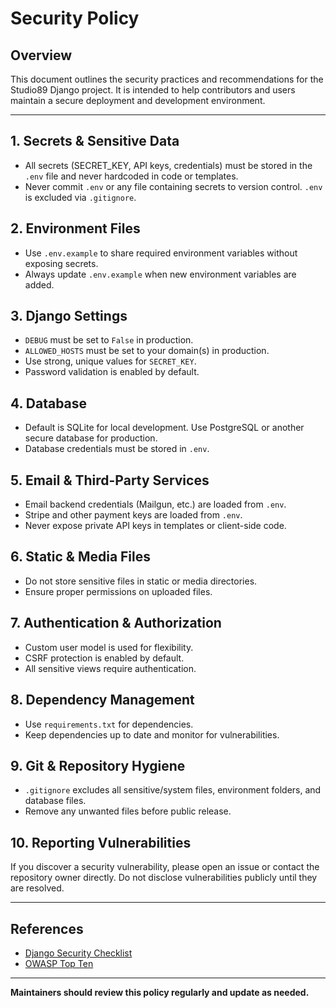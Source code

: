 # Security Policy

## Overview
This document outlines the security practices and recommendations for the Studio89 Django project. It is intended to help contributors and users maintain a secure deployment and development environment.

---

## 1. Secrets & Sensitive Data
- All secrets (SECRET_KEY, API keys, credentials) must be stored in the `.env` file and never hardcoded in code or templates.
- Never commit `.env` or any file containing secrets to version control. `.env` is excluded via `.gitignore`.

## 2. Environment Files
- Use `.env.example` to share required environment variables without exposing secrets.
- Always update `.env.example` when new environment variables are added.

## 3. Django Settings
- `DEBUG` must be set to `False` in production.
- `ALLOWED_HOSTS` must be set to your domain(s) in production.
- Use strong, unique values for `SECRET_KEY`.
- Password validation is enabled by default.

## 4. Database
- Default is SQLite for local development. Use PostgreSQL or another secure database for production.
- Database credentials must be stored in `.env`.

## 5. Email & Third-Party Services
- Email backend credentials (Mailgun, etc.) are loaded from `.env`.
- Stripe and other payment keys are loaded from `.env`.
- Never expose private API keys in templates or client-side code.

## 6. Static & Media Files
- Do not store sensitive files in static or media directories.
- Ensure proper permissions on uploaded files.

## 7. Authentication & Authorization
- Custom user model is used for flexibility.
- CSRF protection is enabled by default.
- All sensitive views require authentication.

## 8. Dependency Management
- Use `requirements.txt` for dependencies.
- Keep dependencies up to date and monitor for vulnerabilities.

## 9. Git & Repository Hygiene
- `.gitignore` excludes all sensitive/system files, environment folders, and database files.
- Remove any unwanted files before public release.

## 10. Reporting Vulnerabilities
If you discover a security vulnerability, please open an issue or contact the repository owner directly. Do not disclose vulnerabilities publicly until they are resolved.

---

## References
- [Django Security Checklist](https://docs.djangoproject.com/en/5.1/topics/security/)
- [OWASP Top Ten](https://owasp.org/www-project-top-ten/)

---

**Maintainers should review this policy regularly and update as needed.**
